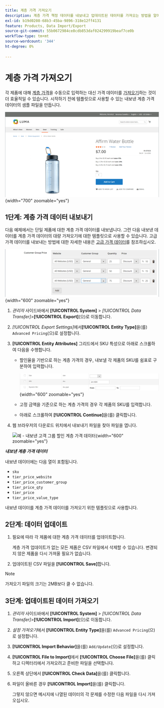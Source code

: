 ```yaml
---
title: 계층 가격 가져오기
description: 계층 가격 책정 데이터를 내보내고 업데이트된 데이터를 가져오는 방법을 알아봅니다.
exl-id: b19d0208-68b3-45ba-9896-318e12ff4131
feature: Products, Data Import/Export
source-git-commit: 55b0672984ce8cdb853daf024299919beaf7ce0b
workflow-type: tm+mt
source-wordcount: '344'
ht-degree: 0%

---
```


# 계층 가격 가져오기

각 제품에 대해 [계층 가격](../catalog/product-price-tier.md)을 수동으로 입력하는 대신 가격 데이터를 [가져오기](data-import.md)하는 것이 더 효율적일 수 있습니다. 시작하기 전에 템플릿으로 사용할 수 있는 내보낸 계층 가격 데이터의 샘플 파일을 만듭니다.

![Example storefront - 계층화된 가격 책정](./assets/storefront-tier-pricing-water-bottle.png){width="700" zoomable="yes"}

## 1단계: 계층 가격 데이터 내보내기

다음 예제에서는 단일 제품에 대한 계층 가격 데이터를 내보냅니다. 그런 다음 내보낸 데이터를 계층 가격 데이터의 대량 가져오기에 대한 템플릿으로 사용할 수 있습니다. 고급 가격 데이터를 내보내는 방법에 대한 자세한 내용은 [고급 가격 데이터](data-attributes-product.md#advanced-pricing-attributes)를 참조하십시오.

![제품 계층 가격 책정](./assets/price-tier-customer-group-discount.png){width="600" zoomable="yes"}

1. _관리자_ 사이드바에서 **[!UICONTROL System]** > _[!UICONTROL Data Transfer]_>**[!UICONTROL Export]**(으)로 이동합니다.

1. _[!UICONTROL Export Settings]_&#x200B;에서&#x200B;**[!UICONTROL Entity Type]**&#x200B;을(를) `Advanced Pricing`(으)로 설정합니다.

1. **[!UICONTROL Entity Attributes]** 그리드에서 SKU 특성으로 아래로 스크롤하여 다음을 수행합니다.

   - 할인율을 기반으로 하는 계층 가격의 경우, 내보낼 각 제품의 SKU를 쉼표로 구분하여 입력합니다.

     ![데이터 내보내기 - 제품 SKU](./assets/price-tier-export-sku.png){width="600" zoomable="yes"}

   - 고정 금액을 기준으로 하는 계층 가격의 경우 각 제품의 SKU를 입력합니다.

   - 아래로 스크롤하여 **[!UICONTROL Continue]**&#x200B;을(를) 클릭합니다.

1. 웹 브라우저의 다운로드 위치에서 내보내기 파일을 찾아 파일을 엽니다.

   ![예 - 내보낸 고객 그룹 할인 계층 가격 데이터](./assets/price-tier-customer-group-discount-export.png){width="600" zoomable="yes"}

**_내보낸 계층 가격 데이터_**

내보낸 데이터에는 다음 열이 포함됩니다.

- `sku`
- `tier_price_website`
- `tier_price_customer_group`
- `tier_price_qty`
- `tier_price`
- `tier_price_value_type`

내보낸 데이터를 계층 가격 데이터를 가져오기 위한 템플릿으로 사용합니다.

## 2단계: 데이터 업데이트

1. 필요에 따라 각 제품에 대한 계층 가격 데이터를 업데이트합니다.

   계층 가격 업데이트가 없는 모든 제품은 CSV 파일에서 삭제할 수 있습니다. 변경되지 않은 제품을 다시 가져올 필요가 없습니다.

1. 업데이트된 CSV 파일을 **[!UICONTROL Save]**&#x200B;합니다.

>[!NOTE]
>
>가져오기 파일의 크기는 2MB보다 클 수 없습니다.

## 3단계: 업데이트된 데이터 가져오기

1. _관리자_ 사이드바에서 **[!UICONTROL System]** > _[!UICONTROL Data Transfer]_>**[!UICONTROL Import]**(으)로 이동합니다.

1. _설정 가져오기_&#x200B;에서 **[!UICONTROL Entity Type]**&#x200B;을(를) `Advanced Pricing`(으)로 설정합니다.

1. **[!UICONTROL Import Behavior]**&#x200B;을(를) `Add/Update`(으)로 설정합니다.

1. **[!UICONTROL File to Import]**&#x200B;에서 **[!UICONTROL Choose File]**&#x200B;을(를) 클릭하고 디렉터리에서 가져오려고 준비한 파일을 선택합니다.

1. 오른쪽 상단에서 **[!UICONTROL Check Data]**&#x200B;을(를) 클릭합니다.

1. 파일이 올바른 경우 **[!UICONTROL Import]**&#x200B;을(를) 클릭합니다.

   그렇지 않으면 메시지에 나열된 데이터의 각 문제를 수정한 다음 파일을 다시 가져오십시오.
